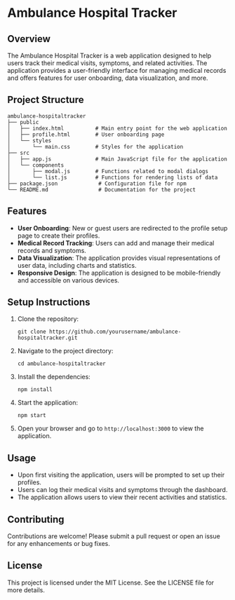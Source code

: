 # Ambulance Hospital Tracker

## Overview
The Ambulance Hospital Tracker is a web application designed to help users track their medical visits, symptoms, and related activities. The application provides a user-friendly interface for managing medical records and offers features for user onboarding, data visualization, and more.

## Project Structure
```
ambulance-hospitaltracker
├── public
│   ├── index.html          # Main entry point for the web application
│   ├── profile.html        # User onboarding page
│   └── styles
│       └── main.css        # Styles for the application
├── src
│   ├── app.js              # Main JavaScript file for the application
│   └── components
│       ├── modal.js        # Functions related to modal dialogs
│       └── list.js         # Functions for rendering lists of data
├── package.json             # Configuration file for npm
└── README.md                # Documentation for the project
```

## Features
- **User Onboarding**: New or guest users are redirected to the profile setup page to create their profiles.
- **Medical Record Tracking**: Users can add and manage their medical records and symptoms.
- **Data Visualization**: The application provides visual representations of user data, including charts and statistics.
- **Responsive Design**: The application is designed to be mobile-friendly and accessible on various devices.

## Setup Instructions
1. Clone the repository:
   ```
   git clone https://github.com/yourusername/ambulance-hospitaltracker.git
   ```
2. Navigate to the project directory:
   ```
   cd ambulance-hospitaltracker
   ```
3. Install the dependencies:
   ```
   npm install
   ```
4. Start the application:
   ```
   npm start
   ```
5. Open your browser and go to `http://localhost:3000` to view the application.

## Usage
- Upon first visiting the application, users will be prompted to set up their profiles.
- Users can log their medical visits and symptoms through the dashboard.
- The application allows users to view their recent activities and statistics.

## Contributing
Contributions are welcome! Please submit a pull request or open an issue for any enhancements or bug fixes.

## License
This project is licensed under the MIT License. See the LICENSE file for more details.